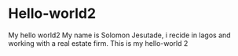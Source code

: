 # Hello-world2
My hello world2
My name is Solomon Jesutade, i recide in lagos and working with a real estate firm.
This is my hello-world 2
